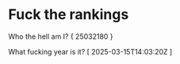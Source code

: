 # Fuck the rankings

Who the hell am I?
{ 25032180 }

What fucking year is it?
[ 2025-03-15T14:03:20Z ]
